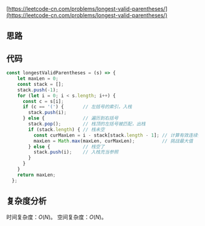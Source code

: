 [https://leetcode-cn.com/problems/longest-valid-parentheses/](https://leetcode-cn.com/problems/longest-valid-parentheses/)

## 思路

## 代码
```js
const longestValidParentheses = (s) => {
    let maxLen = 0;
    const stack = [];
    stack.push(-1);
    for (let i = 0; i < s.length; i++) {
      const c = s[i];
      if (c == '(') {       // 左括号的索引，入栈
        stack.push(i);
      } else {              // 遍历到右括号
        stack.pop();        // 栈顶的左括号被匹配，出栈
        if (stack.length) { // 栈未空
          const curMaxLen = i - stack[stack.length - 1]; // 计算有效连续长度
          maxLen = Math.max(maxLen, curMaxLen);          // 挑战最大值
        } else {            // 栈空了
          stack.push(i);    // 入栈充当参照
        }
      }
    }
    return maxLen;
  };
```
## 复杂度分析
时间复杂度：$O(N)$。
空间复杂度：$O(N)$。
